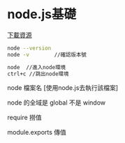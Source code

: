 <h1>node.js基礎</h1>

[下載資源](https://nodejs.org/zh-tw/download/)

```bash
node --version 
node -v        //確認版本號
```

```bash
node  //進入node環境
ctrl+c //跳出node環境
```


node 檔案名 [使用node.js去執行該檔案]<br>

node 的全域是 global 不是 window<br>

require 撈值 <br>

module.exports 傳值 <br>
